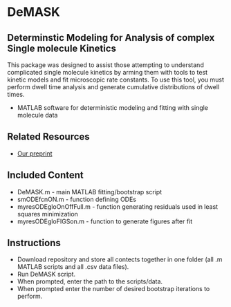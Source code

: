 # DeMASK
## **De**terminstic **M**odeling for **A**nalysis of complex **S**ingle molecule **K**inetics

This package was designed to assist those attempting to understand complicated single molecule kinetics by arming them with tools to test kinetic models and fit microscopic rate constants. To use this tool, you must perform dwell time analysis and generate cumulative distributions of dwell times.

* MATLAB software for deterministic modeling and fitting with single molecule data 

## Related Resources
* <a href="https://www.biorxiv.org/content/early/2018/05/10/319749">Our preprint</a>

## Included Content
* DeMASK.m - main MATLAB fitting/bootstrap script
* smODEfcnON.m - function defining ODEs
* myresODEgloOnOffFull.m - function generating residuals used in least squares minimization
* myresODEgloFIGSon.m - function to generate figures after fit

## Instructions
* Download repository and store all contects together in one folder (all .m MATLAB scripts and all .csv data files).
* Run DeMASK script. 
* When prompted, enter the path to the scripts/data.
* When prompted enter the number of desired bootstrap iterations to perform.
